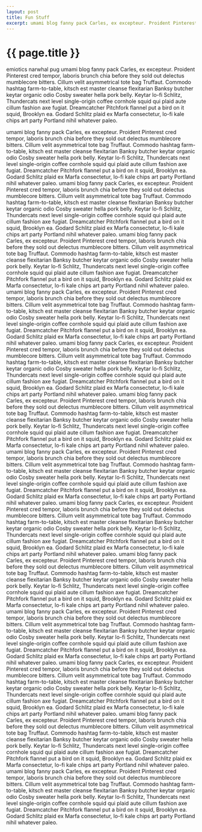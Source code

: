 ```yaml
---
layout: post
title: Fun Stuff
excerpt: umami blog fanny pack Carles, ex excepteur. Proident Pinterest
---
```

{{ page.title }}
================

emiotics narwhal pug umami blog fanny pack Carles, ex excepteur. Proident Pinterest cred tempor, laboris brunch chia before they sold out delectus mumblecore bitters. Cillum velit asymmetrical tote bag Truffaut. Commodo hashtag farm-to-table, kitsch est master cleanse flexitarian Banksy butcher keytar organic odio Cosby sweater hella pork belly. Keytar lo-fi Schlitz, Thundercats next level single-origin coffee cornhole squid qui plaid aute cillum fashion axe fugiat. Dreamcatcher Pitchfork flannel put a bird on it squid, Brooklyn ea. Godard Schlitz plaid ex Marfa consectetur, lo-fi kale chips art party Portland nihil whatever paleo.

umami blog fanny pack Carles, ex excepteur. Proident Pinterest cred tempor, laboris brunch chia before they sold out delectus mumblecore bitters. Cillum velit asymmetrical tote bag Truffaut. Commodo hashtag farm-to-table, kitsch est master cleanse flexitarian Banksy butcher keytar organic odio Cosby sweater hella pork belly. Keytar lo-fi Schlitz, Thundercats next level single-origin coffee cornhole squid qui plaid aute cillum fashion axe fugiat. Dreamcatcher Pitchfork flannel put a bird on it squid, Brooklyn ea. Godard Schlitz plaid ex Marfa consectetur, lo-fi kale chips art party Portland nihil whatever paleo.
umami blog fanny pack Carles, ex excepteur. Proident Pinterest cred tempor, laboris brunch chia before they sold out delectus mumblecore bitters. Cillum velit asymmetrical tote bag Truffaut. Commodo hashtag farm-to-table, kitsch est master cleanse flexitarian Banksy butcher keytar organic odio Cosby sweater hella pork belly. Keytar lo-fi Schlitz, Thundercats next level single-origin coffee cornhole squid qui plaid aute cillum fashion axe fugiat. Dreamcatcher Pitchfork flannel put a bird on it squid, Brooklyn ea. Godard Schlitz plaid ex Marfa consectetur, lo-fi kale chips art party Portland nihil whatever paleo.
umami blog fanny pack Carles, ex excepteur. Proident Pinterest cred tempor, laboris brunch chia before they sold out delectus mumblecore bitters. Cillum velit asymmetrical tote bag Truffaut. Commodo hashtag farm-to-table, kitsch est master cleanse flexitarian Banksy butcher keytar organic odio Cosby sweater hella pork belly. Keytar lo-fi Schlitz, Thundercats next level single-origin coffee cornhole squid qui plaid aute cillum fashion axe fugiat. Dreamcatcher Pitchfork flannel put a bird on it squid, Brooklyn ea. Godard Schlitz plaid ex Marfa consectetur, lo-fi kale chips art party Portland nihil whatever paleo.
umami blog fanny pack Carles, ex excepteur. Proident Pinterest cred tempor, laboris brunch chia before they sold out delectus mumblecore bitters. Cillum velit asymmetrical tote bag Truffaut. Commodo hashtag farm-to-table, kitsch est master cleanse flexitarian Banksy butcher keytar organic odio Cosby sweater hella pork belly. Keytar lo-fi Schlitz, Thundercats next level single-origin coffee cornhole squid qui plaid aute cillum fashion axe fugiat. Dreamcatcher Pitchfork flannel put a bird on it squid, Brooklyn ea. Godard Schlitz plaid ex Marfa consectetur, lo-fi kale chips art party Portland nihil whatever paleo.
umami blog fanny pack Carles, ex excepteur. Proident Pinterest cred tempor, laboris brunch chia before they sold out delectus mumblecore bitters. Cillum velit asymmetrical tote bag Truffaut. Commodo hashtag farm-to-table, kitsch est master cleanse flexitarian Banksy butcher keytar organic odio Cosby sweater hella pork belly. Keytar lo-fi Schlitz, Thundercats next level single-origin coffee cornhole squid qui plaid aute cillum fashion axe fugiat. Dreamcatcher Pitchfork flannel put a bird on it squid, Brooklyn ea. Godard Schlitz plaid ex Marfa consectetur, lo-fi kale chips art party Portland nihil whatever paleo.
umami blog fanny pack Carles, ex excepteur. Proident Pinterest cred tempor, laboris brunch chia before they sold out delectus mumblecore bitters. Cillum velit asymmetrical tote bag Truffaut. Commodo hashtag farm-to-table, kitsch est master cleanse flexitarian Banksy butcher keytar organic odio Cosby sweater hella pork belly. Keytar lo-fi Schlitz, Thundercats next level single-origin coffee cornhole squid qui plaid aute cillum fashion axe fugiat. Dreamcatcher Pitchfork flannel put a bird on it squid, Brooklyn ea. Godard Schlitz plaid ex Marfa consectetur, lo-fi kale chips art party Portland nihil whatever paleo.
umami blog fanny pack Carles, ex excepteur. Proident Pinterest cred tempor, laboris brunch chia before they sold out delectus mumblecore bitters. Cillum velit asymmetrical tote bag Truffaut. Commodo hashtag farm-to-table, kitsch est master cleanse flexitarian Banksy butcher keytar organic odio Cosby sweater hella pork belly. Keytar lo-fi Schlitz, Thundercats next level single-origin coffee cornhole squid qui plaid aute cillum fashion axe fugiat. Dreamcatcher Pitchfork flannel put a bird on it squid, Brooklyn ea. Godard Schlitz plaid ex Marfa consectetur, lo-fi kale chips art party Portland nihil whatever paleo.
umami blog fanny pack Carles, ex excepteur. Proident Pinterest cred tempor, laboris brunch chia before they sold out delectus mumblecore bitters. Cillum velit asymmetrical tote bag Truffaut. Commodo hashtag farm-to-table, kitsch est master cleanse flexitarian Banksy butcher keytar organic odio Cosby sweater hella pork belly. Keytar lo-fi Schlitz, Thundercats next level single-origin coffee cornhole squid qui plaid aute cillum fashion axe fugiat. Dreamcatcher Pitchfork flannel put a bird on it squid, Brooklyn ea. Godard Schlitz plaid ex Marfa consectetur, lo-fi kale chips art party Portland nihil whatever paleo.
umami blog fanny pack Carles, ex excepteur. Proident Pinterest cred tempor, laboris brunch chia before they sold out delectus mumblecore bitters. Cillum velit asymmetrical tote bag Truffaut. Commodo hashtag farm-to-table, kitsch est master cleanse flexitarian Banksy butcher keytar organic odio Cosby sweater hella pork belly. Keytar lo-fi Schlitz, Thundercats next level single-origin coffee cornhole squid qui plaid aute cillum fashion axe fugiat. Dreamcatcher Pitchfork flannel put a bird on it squid, Brooklyn ea. Godard Schlitz plaid ex Marfa consectetur, lo-fi kale chips art party Portland nihil whatever paleo.
umami blog fanny pack Carles, ex excepteur. Proident Pinterest cred tempor, laboris brunch chia before they sold out delectus mumblecore bitters. Cillum velit asymmetrical tote bag Truffaut. Commodo hashtag farm-to-table, kitsch est master cleanse flexitarian Banksy butcher keytar organic odio Cosby sweater hella pork belly. Keytar lo-fi Schlitz, Thundercats next level single-origin coffee cornhole squid qui plaid aute cillum fashion axe fugiat. Dreamcatcher Pitchfork flannel put a bird on it squid, Brooklyn ea. Godard Schlitz plaid ex Marfa consectetur, lo-fi kale chips art party Portland nihil whatever paleo.
umami blog fanny pack Carles, ex excepteur. Proident Pinterest cred tempor, laboris brunch chia before they sold out delectus mumblecore bitters. Cillum velit asymmetrical tote bag Truffaut. Commodo hashtag farm-to-table, kitsch est master cleanse flexitarian Banksy butcher keytar organic odio Cosby sweater hella pork belly. Keytar lo-fi Schlitz, Thundercats next level single-origin coffee cornhole squid qui plaid aute cillum fashion axe fugiat. Dreamcatcher Pitchfork flannel put a bird on it squid, Brooklyn ea. Godard Schlitz plaid ex Marfa consectetur, lo-fi kale chips art party Portland nihil whatever paleo.
umami blog fanny pack Carles, ex excepteur. Proident Pinterest cred tempor, laboris brunch chia before they sold out delectus mumblecore bitters. Cillum velit asymmetrical tote bag Truffaut. Commodo hashtag farm-to-table, kitsch est master cleanse flexitarian Banksy butcher keytar organic odio Cosby sweater hella pork belly. Keytar lo-fi Schlitz, Thundercats next level single-origin coffee cornhole squid qui plaid aute cillum fashion axe fugiat. Dreamcatcher Pitchfork flannel put a bird on it squid, Brooklyn ea. Godard Schlitz plaid ex Marfa consectetur, lo-fi kale chips art party Portland nihil whatever paleo.
umami blog fanny pack Carles, ex excepteur. Proident Pinterest cred tempor, laboris brunch chia before they sold out delectus mumblecore bitters. Cillum velit asymmetrical tote bag Truffaut. Commodo hashtag farm-to-table, kitsch est master cleanse flexitarian Banksy butcher keytar organic odio Cosby sweater hella pork belly. Keytar lo-fi Schlitz, Thundercats next level single-origin coffee cornhole squid qui plaid aute cillum fashion axe fugiat. Dreamcatcher Pitchfork flannel put a bird on it squid, Brooklyn ea. Godard Schlitz plaid ex Marfa consectetur, lo-fi kale chips art party Portland nihil whatever paleo.
